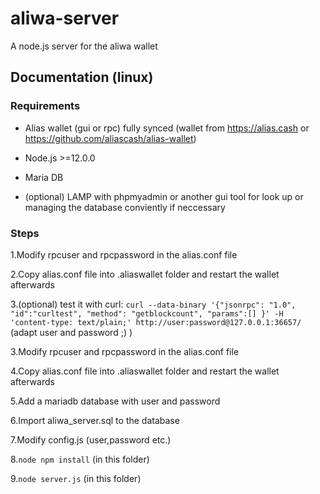 # aliwa-server
A node.js server for the aliwa wallet

## Documentation (linux)

### Requirements

* Alias wallet (gui or rpc) fully synced (wallet from https://alias.cash or https://github.com/aliascash/alias-wallet)

* Node.js >=12.0.0

* Maria DB

* (optional) LAMP with phpmyadmin or another gui tool for look up or managing the database conviently if neccessary


### Steps

1.Modify rpcuser and rpcpassword in the alias.conf file

2.Copy alias.conf file into .aliaswallet folder and restart the wallet afterwards

3.(optional) test it with curl: `curl --data-binary '{"jsonrpc": "1.0", "id":"curltest", "method": "getblockcount", "params":[] }' -H 'content-type: text/plain;' http://user:password@127.0.0.1:36657/` (adapt user and password ;) )

3.Modify rpcuser and rpcpassword in the alias.conf file

4.Copy alias.conf file into .aliaswallet folder and restart the wallet afterwards

5.Add a mariadb database with user and password

6.Import aliwa_server.sql to the database

7.Modify config.js (user,password etc.)

8.`node npm install` (in this folder)

9.`node server.js` (in this folder)
